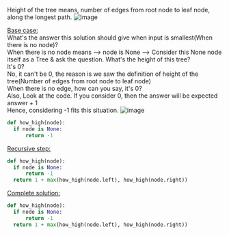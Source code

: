 Height of the tree means, number of edges from root node to leaf node, along the longest path.
![image](https://github.com/user-attachments/assets/fe579785-61cf-43f7-80b0-455f0f1d82e9)

<ins>Base case:</ins></br>
What's the answer this solution should give when input is smallest(When there is no node)?</br>
When there is no node means --> node is None --> Consider this None node itself as a Tree & ask the question. What's the height of this tree?</br>
It's 0?</br>
No, it can't be 0, the reason is we saw the definition of height of the tree(Number of edges from root node to leaf node)</br>
When there is no edge, how can you say, it's 0?</br>
Also, Look at the code. If you consider 0, then the answer will be expected answer + 1</br>
Hence, considering -1 fits this situation.
![image](https://github.com/user-attachments/assets/b683d0e7-6597-48d3-8622-df9b507de132)
```python
def how_high(node):
  if node is None:
      return -1
```
<ins>Recursive step:</ins></br>
```python
def how_high(node):
  if node is None:
      return -1
  return 1 + max(how_high(node.left), how_high(node.right))
```
<ins>Complete solution:</ins></br>
```python
def how_high(node):
  if node is None:
      return -1
  return 1 + max(how_high(node.left), how_high(node.right))
```
